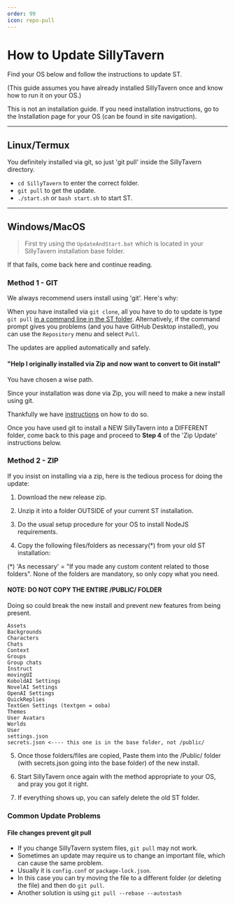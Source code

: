 ```yaml
---
order: 99
icon: repo-pull
---
```


# How to Update SillyTavern

Find your OS below and follow the instructions to update ST.

(This guide assumes you have already installed SillyTavern once and know how to run it on your OS.)

This is not an installation guide. If you need installation instructions, go to the Installation page for your OS (can be found in site navigation).

----

## Linux/Termux

You definitely installed via git, so just 'git pull' inside the SillyTavern directory.

- `cd SillyTavern` to enter the correct folder.
- `git pull` to get the update.
- `./start.sh` or `bash start.sh` to start ST.

----

## Windows/MacOS

>First try using the `UpdateAndStart.bat` which is located in your SillyTavern installation base folder.

If that fails, come back here and continue reading.

### Method 1 - GIT

We always recommend users install using 'git'. Here's why:

When you have installed via `git clone`, all you have to do to update is type `git pull` [in a command line in the ST folder](https://www.google.com/search?q=how+to+open+command+prompt+in+a+folder).
Alternatively, if the command prompt gives you problems (and you have GitHub Desktop installed), you can use the `Repository` menu and select `Pull`.

The updates are applied automatically and safely.

#### "Help I originally installed via Zip and now want to convert to Git install"

You have chosen a wise path.

Since your installation was done via Zip, you will need to make a new install using git.

Thankfully we have [instructions](https://docs.sillytavern.app/installation/windows/) on how to do so.

Once you have used git to install a NEW SillyTavern into a DIFFERENT folder, come back to this page and proceed to **Step 4** of the 'Zip Update' instructions below.

### Method 2 - ZIP

If you insist on installing via a zip, here is the tedious process for doing the update:

1. Download the new release zip.
2. Unzip it into a folder OUTSIDE of your current ST installation.
3. Do the usual setup procedure for your OS to install NodeJS requirements.

4. Copy the following files/folders as necessary(*) from your old ST installation:

  (*) 'As necessary' = "If you made any custom content related to those folders".
  None of the folders are mandatory, so only copy what you need.

#### NOTE: DO NOT COPY THE ENTIRE /PUBLIC/ FOLDER

  Doing so could break the new install and prevent new features from being present.

```plaintext
Assets
Backgrounds
Characters
Chats
Context
Groups
Group chats
Instruct
movingUI
KoboldAI Settings
NovelAI Settings
OpenAI Settings
QuickReplies
TextGen Settings (textgen = ooba)
Themes
User Avatars
Worlds
User
settings.json
secrets.json <---- this one is in the base folder, not /public/
```
  
5. Once those folders/files are copied, Paste them into the /Public/ folder (with secrets.json going into the base folder) of the new install.

6. Start SillyTavern once again with the method appropriate to your OS, and pray you got it right.

7. If everything shows up, you can safely delete the old ST folder.

### Common Update Problems

#### File changes prevent git pull

- If you change SillyTavern system files, `git pull` may not work.
- Sometimes an update may require us to change an important file, which can cause the same problem.
- Usually it is `config.conf` or `package-lock.json`.
- In this case you can try moving the file to a different folder (or deleting the file) and then do `git pull`.
- Another solution is using `git pull --rebase --autostash`
